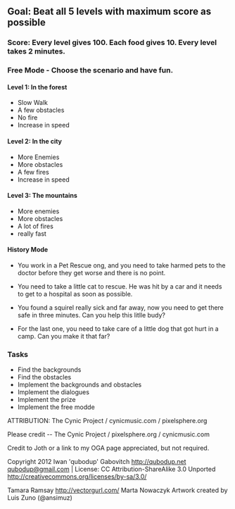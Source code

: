 ## Goal: Beat all 5 levels with maximum score as possible

### Score: Every level gives 100. Each food gives 10. Every level takes 2 minutes.

### Free Mode - Choose the scenario and have fun.

#### Level 1: In the forest
  - Slow Walk
  - A few obstacles
  - No fire
  - Increase in speed

#### Level 2: In the city
  - More Enemies
  - More obstacles 
  - A few fires
  - Increase in speed

#### Level 3: The mountains
  - More enemies
  - More obstacles
  - A lot of fires
  - really fast

#### History Mode
  - You work in a Pet Rescue ong, and you need to take harmed pets to the doctor before they get worse and there is no point.

  - You need to take a little cat to rescue. He was hit by a car and it needs to get to a hospital as soon as possible.

  - You found a squirel really sick and far away, now you need to get there safe in three minutes. Can you help this litlle budy?

  - For the last one,  you need to take care of a little dog that got hurt in a camp. Can you make it that far?


  ### Tasks

   -  Find the backgrounds
   - Find the obstacles
   - Implement the backgrounds and obstacles
   - Implement the dialogues
   - Implement the prize
   - Implement the free modde
   


ATTRIBUTION: The Cynic Project / cynicmusic.com / pixelsphere.org

Please credit -- The Cynic Project / pixelsphere.org / cynicmusic.com

Credit to Joth or a link to my OGA page appreciated, but not required.


Copyright 2012 Iwan 'qubodup' Gabovitch http://qubodup.net qubodup@gmail.com | License: CC Attribution-ShareAlike 3.0 Unported http://creativecommons.org/licenses/by-sa/3.0/

Tamara Ramsay http://vectorgurl.com/
Marta Nowaczyk
Artwork created by Luis Zuno (@ansimuz)